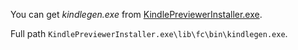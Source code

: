 You can get *kindlegen.exe* from [KindlePreviewerInstaller.exe](https://www.amazon.com/Kindle-Previewer/b?node=21381691011).

Full path `KindlePreviewerInstaller.exe\lib\fc\bin\kindlegen.exe`.
